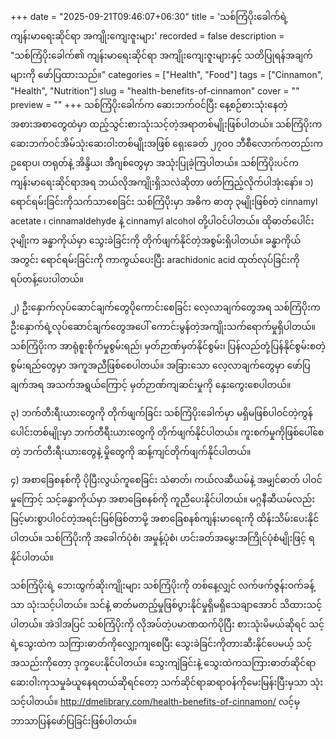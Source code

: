+++
date = "2025-09-21T09:46:07+06:30"
title = 'သစ်ကြံပိုးခေါက်ရဲ့ ကျန်းမာရေးဆိုင်ရာ အကျိုးကျေးဇူးများ'
recorded = false
description = "သစ်ကြံပိုးခေါက်၏ ကျန်းမာရေးဆိုင်ရာ အကျိုးကျေးဇူးများနှင့် သတိပြုရန်အချက်များကို ဖော်ပြထားသည်။"
categories = ["Health", "Food"]
tags = ["Cinnamon", "Health", "Nutrition"]
slug = "health-benefits-of-cinnamon"
cover = ""
preview = ""
+++
သစ်ကြံပိုးခေါက်က ဆေးဘက်ဝင်ပြီး နေ့စဉ်စားသုံးနေတဲ့အစားအစာတွေထဲမှာ ထည့်သွင်းစားသုံးသင့်တဲ့အရာတစ်မျိုးဖြစ်ပါတယ်။ သစ်ကြံပိုးက ဆေးဘက်ဝင်အိမ်သုံးဆေးဝါးတစ်မျိုးအဖြစ် ရှေးခေတ် ၂၇၀၀ ဘီစီလောက်ကတည်းက ဥရောပ၊ တရုတ်နဲ့ အိန္ဒိယ၊ အီဂျစ်တွေမှာ အသုံးပြုခဲ့ကြပါတယ်။ သစ်ကြံပိုးပင်က ကျန်းမာရေးဆိုင်ရာအရ ဘယ်လိုအကျိုးရှိသလဲဆိုတာ ဖတ်ကြည့်လိုက်ပါအုံးနော်။
၁) ရောင်ရမ်းခြင်းကိုသက်သာစေခြင်း
သစ်ကြံပိုးမှာ အဓိက ဓာတု ၃မျိုးဖြစ်တဲ့ cinnamyl acetate ၊ cinnamaldehyde နဲ့ cinnamyl alcohol တို့ပါဝင်ပါတယ်။ ထိုဓာတ်ပေါင်း ၃မျိုးက ခန္ဓာကိုယ်မှာ သွေးခဲခြင်းကို တိုက်ဖျက်နိုင်တဲ့အစွမ်းရှိပါတယ်။
ခန္ဓာကိုယ်အတွင်း ရောင်ရမ်းခြင်းကို ကာကွယ်ပေးပြီး arachidonic acid ထုတ်လုပ်ခြင်းကို ရပ်တန့်ပေးပါတယ်။

၂) ဦးနှောက်လုပ်ဆောင်ချက်တွေပိုကောင်းစေခြင်း
လေ့လာချက်တွေအရ သစ်ကြံပိုးက ဦးနှောက်ရဲ့လုပ်ဆောင်ချက်တွေအပေါ် ကောင်းမွန်တဲ့အကျိုးသက်ရောက်မှုရှိပါတယ်။ သစ်ကြံပိုးက အာရုံစူးစိုက်မှုစွမ်းရည်၊ မှတ်ဉာဏ်မှတ်နိုင်စွမ်း၊ ပြန်လည်တုံ့ပြန်နိုင်စွမ်းစတဲ့စွမ်းရည်တွေမှာ အကူအညီဖြစ်စေပါတယ်။
အခြားသော လေ့လာချက်တွေမှာ ဖော်ပြချက်အရ အသက်အရွယ်ကြောင့် မှတ်ဉာဏ်ကျဆင်းမှုကို နှေးကွေးစေပါတယ်။

၃) ဘက်တီးရီးယားတွေကို တိုက်ဖျက်ခြင်း
သစ်ကြံပိုးခေါက်မှာ မရှိမဖြစ်ပါဝင်တဲ့ကွန်ပေါင်းတစ်မျိုးမှာ ဘက်တီရီးယားတွေကို တိုက်ဖျက်နိုင်ပါတယ်။ ကူးစက်မှုကိုဖြစ်ပေါ်စေတဲ့ ဘက်တီးရီးယားတွေနဲ့ မှိုတွေကို ဆန့်ကျင်တိုက်ဖျက်နိုင်ပါတယ်။

၄) အစာခြေစနစ်ကို ပိုပြီးလွယ်ကူစေခြင်း
သံဓာတ်၊ ကယ်လဆီယမ်နဲ့ အမျှင်ဓာတ် ပါဝင်မှုကြောင့် သင့်ခန္ဓာကိုယ်မှာ အစာခြေစနစ်ကို ကူညီပေးနိုင်ပါတယ်။ မဂ္ဂနီဆီယမ်လည်း မြင့်မားစွာပါဝင်တဲ့အရင်းမြစ်ဖြစ်တာမို့ အစာခြေစနစ်ကျန်းမာရေးကို ထိန်းသိမ်းပေးနိုင်ပါတယ်။
သစ်ကြံပိုးကို အခေါက်ပုံစံ၊ အမှုန့်ပုံစံ၊ ဟင်းခတ်အမွှေးအကြိုင်ပုံစံမျိုးဖြင့် ရနိုင်ပါတယ်။

သစ်ကြံပိုးရဲ့ ဘေးထွက်ဆိုးကျိုးများ
သစ်ကြံပိုးကို တစ်နေ့လျှင် လက်ဖက်ဇွန်းဝက်ခန့်သာ သုံးသင့်ပါတယ်။ သင်နဲ့ ဓာတ်မတည့်မှုဖြစ်ပွားနိုင်မှုရှိမရှိသေချာအောင် သိထားသင့်ပါတယ်။ အဲဒါအပြင် သစ်ကြံပိုးကို လိုအပ်တဲ့ပမာဏထက်ပိုပြီး စားသုံးမိမယ်ဆိုရင် သင့်ရဲ့သွေးထဲက သကြားဓာတ်ကိုလျှော့ကျစေပြီး သွေးခဲခြင်းကိုတားဆီးနိုင်ပေမယ့် သင့်အသည်းကိုတော့ ဒုက္ခပေးနိုင်ပါတယ်။ သွေးကျဲခြင်းနဲ့ သွေးထဲကသကြားဓာတ်ဆိုင်ရာ ဆေးဝါးကုသမှုခံယူနေရတယ်ဆိုရင်တော့ သက်ဆိုင်ရာဆရာဝန်ကိုမေးမြန်းပြီးမှသာ သုံးသင့်ပါတယ်။
http://dmelibrary.com/health-benefits-of-cinnamon/ လင့်မှ ဘာသာပြန်ဖော်ပြခြင်းဖြစ်ပါတယ်။ 